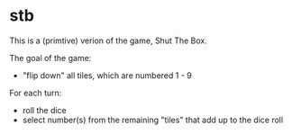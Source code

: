 # stb

This is a (primtive) verion of the game, Shut The Box.

The goal of the game:
- "flip down" all tiles, which are numbered 1 - 9

For each turn:
- roll the dice
- select number(s) from the remaining "tiles" that add up to the dice roll

